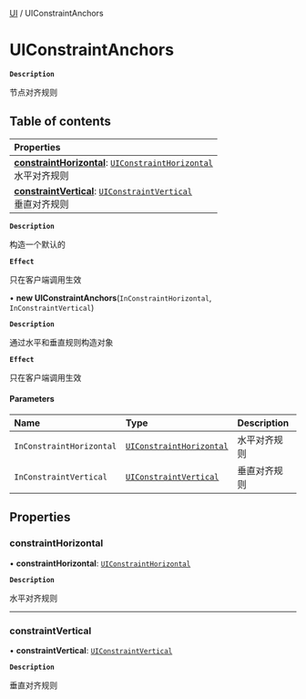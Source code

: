 [UI](../modules/UI.UI.md) / UIConstraintAnchors

# UIConstraintAnchors <Badge type="tip" text="Class" />

**`Description`**

节点对齐规则

## Table of contents

| Properties |
| :-----|
| **[constraintHorizontal](UI.UI.UIConstraintAnchors.md#constrainthorizontal)**: [`UIConstraintHorizontal`](../enums/UI.UI.UIConstraintHorizontal.md) <br> 水平对齐规则|
| **[constraintVertical](UI.UI.UIConstraintAnchors.md#constraintvertical)**: [`UIConstraintVertical`](../enums/UI.UI.UIConstraintVertical.md) <br> 垂直对齐规则|

**`Description`**

构造一个默认的

**`Effect`**

只在客户端调用生效

• **new UIConstraintAnchors**(`InConstraintHorizontal`, `InConstraintVertical`)

**`Description`**

通过水平和垂直规则构造对象

**`Effect`**

只在客户端调用生效

#### Parameters

| Name | Type | Description |
| :------ | :------ | :------ |
| `InConstraintHorizontal` | [`UIConstraintHorizontal`](../enums/UI.UI.UIConstraintHorizontal.md) | 水平对齐规则 |
| `InConstraintVertical` | [`UIConstraintVertical`](../enums/UI.UI.UIConstraintVertical.md) | 垂直对齐规则 |

## Properties

### constraintHorizontal

• **constraintHorizontal**: [`UIConstraintHorizontal`](../enums/UI.UI.UIConstraintHorizontal.md)

**`Description`**

水平对齐规则

___

### constraintVertical

• **constraintVertical**: [`UIConstraintVertical`](../enums/UI.UI.UIConstraintVertical.md)

**`Description`**

垂直对齐规则
